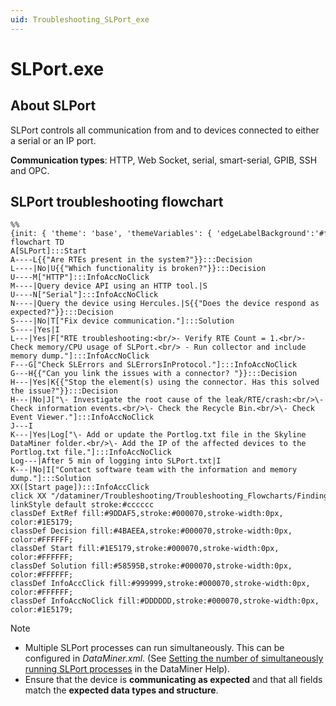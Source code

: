 ```yaml
---
uid: Troubleshooting_SLPort_exe
---
```


# SLPort.exe

## About SLPort

SLPort controls all communication from and to devices connected to either a serial or an IP port.

**Communication types**: HTTP, Web Socket, serial, smart-serial, GPIB, SSH and OPC.

## SLPort troubleshooting flowchart

```mermaid
%%{init: { 'theme': 'base', 'themeVariables': { 'edgeLabelBackground':'#fff', 'fontFamily' : 'Segoe UI'}}}%%
flowchart TD
A[SLPort]:::Start
A----L{{"Are RTEs present in the system?"}}:::Decision
L----|No|U{{"Which functionality is broken?"}}:::Decision
U----M["HTTP"]:::InfoAccNoClick
M----|Query device API using an HTTP tool.|S
U----N["Serial"]:::InfoAccNoClick
N----|Query the device using Hercules.|S{{"Does the device respond as expected?"}}:::Decision
S----|No|T["Fix device communication."]:::Solution
S----|Yes|I
L---|Yes|F["RTE troubleshooting:<br/>- Verify RTE Count = 1.<br/>- Check memory/CPU usage of SLPort.<br/> - Run collector and include memory dump."]:::InfoAccNoClick
F---G["Check SLErrors and SLErrorsInProtocol."]:::InfoAccNoClick
G---H{{"Can you link the issues with a connector? "}}:::Decision
H---|Yes|K{{"Stop the element(s) using the connector. Has this solved the issue?"}}:::Decision
H---|No|J["\- Investigate the root cause of the leak/RTE/crash:<br/>\- Check information events.<br/>\- Check the Recycle Bin.<br/>\- Check Event Viewer."]:::InfoAccNoClick
J---I
K---|Yes|Log["\- Add or update the Portlog.txt file in the Skyline DataMiner folder.<br/>\- Add the IP of the affected devices to the Portlog.txt file."]:::InfoAccNoClick
Log---|After 5 min of logging into SLPort.txt|I
K---|No|I["Contact software team with the information and memory dump."]:::Solution
XX([Start page]):::InfoAccClick
click XX "/dataminer/Troubleshooting/Troubleshooting_Flowcharts/Finding_a_Root_Cause.html" "Go to the start page"
linkStyle default stroke:#cccccc
classDef ExtRef fill:#9DDAF5,stroke:#000070,stroke-width:0px, color:#1E5179;
classDef Decision fill:#4BAEEA,stroke:#000070,stroke-width:0px, color:#FFFFFF;
classDef Start fill:#1E5179,stroke:#000070,stroke-width:0px, color:#FFFFFF;
classDef Solution fill:#58595B,stroke:#000070,stroke-width:0px, color:#FFFFFF;
classDef InfoAccClick fill:#999999,stroke:#000070,stroke-width:0px, color:#FFFFFF;
classDef InfoAccNoClick fill:#DDDDDD,stroke:#000070,stroke-width:0px, color:#1E5179;
```

> [!NOTE]
>
> - Multiple SLPort processes can run simultaneously. This can be configured in *DataMiner.xml*. (See [Setting the number of simultaneously running SLPort processes](xref:Configuration_of_DataMiner_processes#setting-the-number-of-simultaneously-running-slprotocol-processes) in the DataMiner Help).
> - Ensure that the device is **communicating as expected** and that all fields match the **expected data types and structure**.
